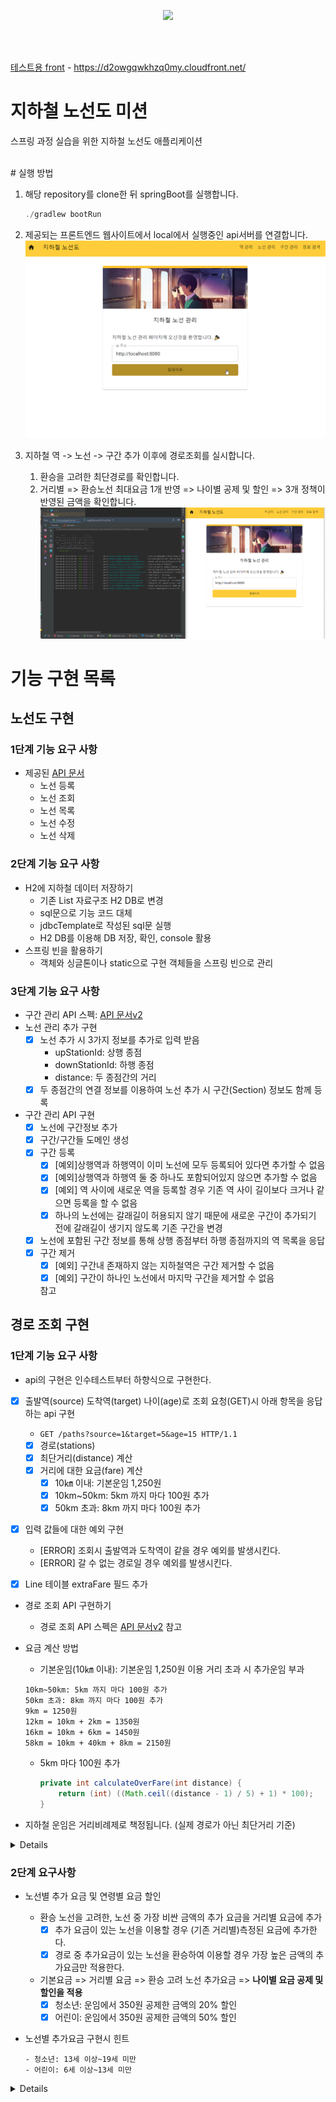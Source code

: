 <p align="center">
    <img width="200px;" src="https://raw.githubusercontent.com/woowacourse/atdd-subway-admin-frontend/master/images/main_logo.png"/>
</p>

<br>

<br>

[테스트용 front](https://d2owgqwkhzq0my.cloudfront.net/)
	- https://d2owgqwkhzq0my.cloudfront.net/

# 지하철 노선도 미션

스프링 과정 실습을 위한 지하철 노선도 애플리케이션

<br>
# 실행 방법

1. 해당 repository를 clone한 뒤 springBoot를 실행합니다.
    ```java
    ./gradlew bootRun
    ```
2. 제공되는 프론트엔드 웹사이트에서 local에서 실행중인 api서버를 연결합니다.
	![3d4b36ee-5781-44d8-babb-735ca7f3eea3](https://raw.githubusercontent.com/is2js/screenshots/main/3d4b36ee-5781-44d8-babb-735ca7f3eea3.gif)
    
3. 지하철 역 -> 노선 -> 구간 추가  이후에 경로조회를 실시합니다.
	1. 환승을 고려한 최단경로를 확인합니다.
	2. 거리별 => 환승노선 최대요금 1개 반영 => 나이별 공제 및 할인 => 3개 정책이 반영된 금액을 확인합니다.
		![4949139b-8ec0-4840-90ff-374c571cd616](https://raw.githubusercontent.com/is2js/screenshots/main/4949139b-8ec0-4840-90ff-374c571cd616.gif)

# 기능 구현 목록

## 노선도 구현

### 1단계 기능 요구 사항

- 제공된 [API 문서](https://techcourse-storage.s3.ap-northeast-2.amazonaws.com/d5c93e187919493da3280be44de0f17f#Line)
	- 노선 등록
	- 노선 조회
	- 노선 목록
	- 노선 수정
	- 노선 삭제



### 2단계 기능 요구 사항

- H2에 지하철 데이터 저장하기
	- 기존 List 자료구조 H2 DB로 변경
	- sql문으로 기능 코드 대체
	- jdbcTemplate로 작성된 sql문 실행
	- H2 DB를 이용해 DB 저장, 확인, console 활용
- 스프링 빈을 활용하기
	- 객체와 싱글톤이나 static으로 구현 객체들을 스프링 빈으로 관리

### 3단계 기능 요구 사항

- 구간 관리 API 스펙: [API 문서v2](https://techcourse-storage.s3.ap-northeast-2.amazonaws.com/c682be69ae4e412c9e3905a59ef7b7ed#Line)
- 노선 관리 추가 구현
	- [x] 노선 추가 시 3가지 정보를 추가로 입력 받음
		- upStationId: 상행 종점
		- downStationId: 하행 종점
		- distance: 두 종점간의 거리
	- [x] 두 종점간의 연결 정보를 이용하여 노선 추가 시 구간(Section) 정보도 함께 등록

- 구간 관리 API 구현
	- [x] 노선에 구간정보 추가
	- [x] 구간/구간들 도메인 생성
	- [x] 구간 등록
		- [x] [예외]상행역과 하행역이 이미 노선에 모두 등록되어 있다면 추가할 수 없음
		- [x] [예외]상행역과 하행역 둘 중 하나도 포함되어있지 않으면 추가할 수 없음
		- [x] [예외] 역 사이에 새로운 역을 등록할 경우 기존 역 사이 길이보다 크거나 같으면 등록을 할 수 없음
		- [x] 하나의 노선에는 갈래길이 허용되지 않기 때문에 새로운 구간이 추가되기 전에 갈래길이 생기지 않도록 기존 구간을 변경
	- [x] 노선에 포함된 구간 정보를 통해 상행 종점부터 하행 종점까지의 역 목록을 응답
	- [x] 구간 제거
		- [x] [예외] 구간내 존재하지 않는 지하철역은 구간 제거할 수 없음
		- [x] [예외] 구간이 하나인 노선에서 마지막 구간을 제거할 수 없음
	
		참고

## 경로 조회 구현

### 1단계 기능 요구 사항

- api의 구현은 인수테스트부터 하향식으로 구현한다.
- [x] 출발역(source) 도착역(target) 나이(age)로 조회 요청(GET)시 아래 항목을 응답하는 api 구현
	- `GET /paths?source=1&target=5&age=15 HTTP/1.1`
	- [x] 경로(stations)
	- [x] 최단거리(distance) 계산
	- [x] 거리에 대한 요금(fare) 계산
		- [x] 10㎞ 이내: 기본운임 1,250원
		- [x] 10km~50km: 5km 까지 마다 100원 추가
		- [x] 50km 초과: 8km 까지 마다 100원 추가

- [x] 입력 값들에 대한 예외 구현
	- [ERROR] 조회시 출발역과 도착역이 같을 경우 예외를 발생시킨다.
	- [ERROR] 갈 수 없는 경로일 경우 예외를 발생시킨다.
- [x] Line 테이블 extraFare 필드 추가


- 경로 조회 API 구현하기
	- 경로 조회 API
	  스펙은 [API 문서v2](https://techcourse-storage.s3.ap-northeast-2.amazonaws.com/c4c291f19953498e8eda8a38253eed51#Path)
	  참고
- 요금 계산 방법
	- 기본운임(10㎞ 이내): 기본운임 1,250원
	  이용 거리 초과 시 추가운임 부과
  ```
  10km~50km: 5km 까지 마다 100원 추가
  50km 초과: 8km 까지 마다 100원 추가
  9km = 1250원
  12km = 10km + 2km = 1350원
  16km = 10km + 6km = 1450원
  58km = 10km + 40km + 8km = 2150원
  ```

	- 5km 마다 100원 추가
	  ```java
	  private int calculateOverFare(int distance) {
	      return (int) ((Math.ceil((distance - 1) / 5) + 1) * 100);
	  }
	  ```
- 지하철 운임은 거리비례제로 책정됩니다. (실제 경로가 아닌 최단거리 기준)

<details>
<summmary>라이브러리 관련 힌트 </summmary>

- 라이브러리 활용 힌트
	- 최단 경로 라이브러리
	- jgrapht 라이브러리를 활용하면 간편하게 최단거리를 조회할 수 있음
	- 정점(vertex)과 간선(edge), 그리고 가중치 개념을 이용
	- 정점: 지하철역(Station)
	- 간선: 지하철역 연결정보(Section)
	- 가중치: 거리
	- 최단 거리 기준 조회 시 가중치를 거리로 설정
    ```java
    @Test
    public void getDijkstraShortestPath() {
    	WeightedMultigraph<String, DefaultWeightedEdge> graph
    	#ERROR!
    	graph.addVertex("v1");
    	graph.addVertex("v2");
    	graph.addVertex("v3");
    	graph.setEdgeWeight(graph.addEdge("v1", "v2"), 2);
    	graph.setEdgeWeight(graph.addEdge("v2", "v3"), 2);
    	graph.setEdgeWeight(graph.addEdge("v1", "v3"), 100);
    	DijkstraShortestPath dijkstraShortestPath
    	#ERROR!
    	List<String> shortestPath
    	#ERROR!
    	assertThat(shortestPath.size()).isEqualTo(3);
    }
    ```

</details>

### 2단계 요구사항

- 노선별 추가 요금 및 연령별 요금 할인
	- 환승 노선을 고려한, 노선 중 가장 비싼 금액의 추가 요금을 거리별 요금에 추가
		- [x] 추가 요금이 있는 노선을 이용할 경우 (기존 거리별)측정된 요금에 추가한다.
		- [x] 경로 중 추가요금이 있는 노선을 환승하여 이용할 경우 가장 높은 금액의 추가요금만 적용한다.
	- 기본요금 => 거리별 요금 => 환승 고려 노선 추가요금 => **나이별 요금 공제 및 할인을 적용**
		- [x] 청소년: 운임에서 350원 공제한 금액의 20% 할인
		- [x] 어린이: 운임에서 350원 공제한 금액의 50% 할인

- 노선별 추가요금 구현시 힌트

    ```
    - 청소년: 13세 이상~19세 미만
    - 어린이: 6세 이상~13세 미만
    ```

<details>
<summmary> db 필드 힌트 </summmary>

- LINE 테이블에 추가 요금 컬럼 추가 필요
  ```sql
  create table if not exists LINE
  (
  id bigint auto_increment not null,
  name varchar(255) not null unique,
  color varchar(20) not null,
  extraFare int,  <---- 컬럼 추가
  primary key(id)
  );
  ```

</details>
